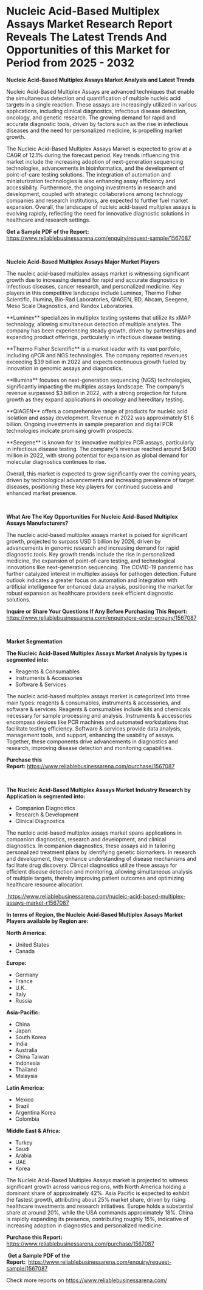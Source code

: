 <p><h1>Nucleic Acid-Based Multiplex Assays Market Research Report Reveals The Latest Trends And Opportunities of this Market for Period from 2025 - 2032</h1></p><p><strong>Nucleic Acid-Based Multiplex Assays Market Analysis and Latest Trends</strong></p>
<p><p>Nucleic Acid-Based Multiplex Assays are advanced techniques that enable the simultaneous detection and quantification of multiple nucleic acid targets in a single reaction. These assays are increasingly utilized in various applications, including clinical diagnostics, infectious disease detection, oncology, and genetic research. The growing demand for rapid and accurate diagnostic tools, driven by factors such as the rise in infectious diseases and the need for personalized medicine, is propelling market growth.</p><p>The Nucleic Acid-Based Multiplex Assays Market is expected to grow at a CAGR of 12.1% during the forecast period. Key trends influencing this market include the increasing adoption of next-generation sequencing technologies, advancements in bioinformatics, and the development of point-of-care testing solutions. The integration of automation and miniaturization technologies is also enhancing assay efficiency and accessibility. Furthermore, the ongoing investments in research and development, coupled with strategic collaborations among technology companies and research institutions, are expected to further fuel market expansion. Overall, the landscape of nucleic acid-based multiplex assays is evolving rapidly, reflecting the need for innovative diagnostic solutions in healthcare and research settings.</p></p>
<p><strong>Get a Sample PDF of the Report:&nbsp;</strong> <a href="https://www.reliablebusinessarena.com/enquiry/request-sample/1567087?utm_campaign=2637&utm_medium=2&utm_source=Github&utm_content=ia&utm_term=22032025&utm_id=nucleic-acid-based-multiplex-assays">https://www.reliablebusinessarena.com/enquiry/request-sample/1567087</a></p>
<p>&nbsp;</p>
<p><strong>Nucleic Acid-Based Multiplex Assays Major Market Players</strong></p>
<p><p>The nucleic acid-based multiplex assays market is witnessing significant growth due to increasing demand for rapid and accurate diagnostics in infectious diseases, cancer research, and personalized medicine. Key players in this competitive landscape include Luminex, Thermo Fisher Scientific, Illumina, Bio-Rad Laboratories, QIAGEN, BD, Abcam, Seegene, Meso Scale Diagnostics, and Randox Laboratories.</p><p>**Luminex** specializes in multiplex testing systems that utilize its xMAP technology, allowing simultaneous detection of multiple analytes. The company has been experiencing steady growth, driven by partnerships and expanding product offerings, particularly in infectious disease testing. </p><p>**Thermo Fisher Scientific** is a market leader with its vast portfolio, including qPCR and NGS technologies. The company reported revenues exceeding $39 billion in 2022 and expects continuous growth fueled by innovation in genomic assays and diagnostics.</p><p>**Illumina** focuses on next-generation sequencing (NGS) technologies, significantly impacting the multiplex assays landscape. The company’s revenue surpassed $3 billion in 2022, with a strong projection for future growth as they expand applications in oncology and hereditary testing.</p><p>**QIAGEN** offers a comprehensive range of products for nucleic acid isolation and assay development. Revenue in 2022 was approximately $1.6 billion. Ongoing investments in sample preparation and digital PCR technologies indicate promising growth prospects.</p><p>**Seegene** is known for its innovative multiplex PCR assays, particularly in infectious disease testing. The company's revenue reached around $400 million in 2022, with strong potential for expansion as global demand for molecular diagnostics continues to rise.</p><p>Overall, this market is expected to grow significantly over the coming years, driven by technological advancements and increasing prevalence of target diseases, positioning these key players for continued success and enhanced market presence.</p></p>
<p>&nbsp;</p>
<p><strong>What Are The Key Opportunities For Nucleic Acid-Based Multiplex Assays Manufacturers?</strong></p>
<p><p>The nucleic acid-based multiplex assays market is poised for significant growth, projected to surpass USD 5 billion by 2026, driven by advancements in genomic research and increasing demand for rapid diagnostic tools. Key growth trends include the rise in personalized medicine, the expansion of point-of-care testing, and technological innovations like next-generation sequencing. The COVID-19 pandemic has further catalyzed interest in multiplex assays for pathogen detection. Future outlook indicates a greater focus on automation and integration with artificial intelligence for enhanced data analysis, positioning the market for robust expansion as healthcare providers seek efficient diagnostic solutions.</p></p>
<p><strong>Inquire or Share Your Questions If Any Before Purchasing This Report:</strong> <a href="https://www.reliablebusinessarena.com/enquiry/pre-order-enquiry/1567087?utm_campaign=2637&utm_medium=2&utm_source=Github&utm_content=ia&utm_term=22032025&utm_id=nucleic-acid-based-multiplex-assays">https://www.reliablebusinessarena.com/enquiry/pre-order-enquiry/1567087</a></p>
<p>&nbsp;</p>
<p><strong>Market Segmentation</strong></p>
<p><strong>The Nucleic Acid-Based Multiplex Assays Market Analysis by types is segmented into:</strong></p>
<p><ul><li>Reagents & Consumables</li><li>Instruments & Accessories</li><li>Software & Services</li></ul></p>
<p><p>The nucleic acid-based multiplex assays market is categorized into three main types: reagents & consumables, instruments & accessories, and software & services. Reagents & consumables include kits and chemicals necessary for sample processing and analysis. Instruments & accessories encompass devices like PCR machines and automated workstations that facilitate testing efficiency. Software & services provide data analysis, management tools, and support, enhancing the usability of assays. Together, these components drive advancements in diagnostics and research, improving disease detection and monitoring capabilities.</p></p>
<p><strong>Purchase this Report:&nbsp;</strong><a href="https://www.reliablebusinessarena.com/purchase/1567087?utm_campaign=2637&utm_medium=2&utm_source=Github&utm_content=ia&utm_term=22032025&utm_id=nucleic-acid-based-multiplex-assays">https://www.reliablebusinessarena.com/purchase/1567087</a></p>
<p>&nbsp;</p>
<p><strong>The Nucleic Acid-Based Multiplex Assays Market Industry Research by Application is segmented into:</strong></p>
<p><ul><li>Companion Diagnostics</li><li>Research & Development</li><li>Clinical Diagnostics</li></ul></p>
<p><p>The nucleic acid-based multiplex assays market spans applications in companion diagnostics, research and development, and clinical diagnostics. In companion diagnostics, these assays aid in tailoring personalized treatment plans by identifying genetic biomarkers. In research and development, they enhance understanding of disease mechanisms and facilitate drug discovery. Clinical diagnostics utilize these assays for efficient disease detection and monitoring, allowing simultaneous analysis of multiple targets, thereby improving patient outcomes and optimizing healthcare resource allocation.</p></p>
<p><a href="https://www.reliablebusinessarena.com/nucleic-acid-based-multiplex-assays-market-r1567087?utm_campaign=2637&utm_medium=2&utm_source=Github&utm_content=ia&utm_term=22032025&utm_id=nucleic-acid-based-multiplex-assays">&nbsp;https://www.reliablebusinessarena.com/nucleic-acid-based-multiplex-assays-market-r1567087</a></p>
<p><strong>In terms of Region, the Nucleic Acid-Based Multiplex Assays Market Players available by Region are:</strong></p>
<p>
    <p> <strong> North America: </strong>
        <ul>
            <li>United States</li>
            <li>Canada</li>
        </ul>
        </p> 
    <p> <strong> Europe: </strong>
        <ul>
            <li>Germany</li>
            <li>France</li>
            <li>U.K.</li>
            <li>Italy</li>
            <li>Russia</li>
        </ul>
        </p> 
    <p> <strong> Asia-Pacific: </strong>
        <ul>
            <li>China</li>
            <li>Japan</li>
            <li>South Korea</li>
            <li>India</li>
            <li>Australia</li>
            <li>China Taiwan</li>
            <li>Indonesia</li>
            <li>Thailand</li>
            <li>Malaysia</li>
        </ul>
        </p> 
    <p> <strong> Latin America: </strong>
        <ul>
            <li>Mexico</li>
            <li>Brazil</li>
            <li>Argentina Korea</li>
            <li>Colombia</li>
        </ul>
        </p> 
    <p> <strong> Middle East & Africa: </strong>
        <ul>
            <li>Turkey</li>
            <li>Saudi</li>
            <li>Arabia</li>
            <li>UAE</li>
            <li>Korea</li>
        </ul>
    </p>
    </p>
<p><p>The Nucleic Acid-Based Multiplex Assays market is projected to witness significant growth across various regions, with North America holding a dominant share of approximately 42%. Asia Pacific is expected to exhibit the fastest growth, attributing about 25% market share, driven by rising healthcare investments and research initiatives. Europe holds a substantial share at around 20%, while the USA commands approximately 18%. China is rapidly expanding its presence, contributing roughly 15%, indicative of increasing adoption in diagnostics and personalized medicine.</p></p>
<p><strong>Purchase this Report: </strong><a href="https://www.reliablebusinessarena.com/purchase/1567087?utm_campaign=2637&utm_medium=2&utm_source=Github&utm_content=ia&utm_term=22032025&utm_id=nucleic-acid-based-multiplex-assays">https://www.reliablebusinessarena.com/purchase/1567087</a></p>
<p>&nbsp;<strong>Get a Sample PDF of the Report:&nbsp;&nbsp;</strong><a href="https://www.reliablebusinessarena.com/enquiry/request-sample/1567087?utm_campaign=2637&utm_medium=2&utm_source=Github&utm_content=ia&utm_term=22032025&utm_id=nucleic-acid-based-multiplex-assays">https://www.reliablebusinessarena.com/enquiry/request-sample/1567087</a></p>
<p><strong></strong></p>
<p>Check more reports on <a href="https://www.reliablebusinessarena.com/?utm_campaign=2637&utm_medium=2&utm_source=Github&utm_content=ia&utm_term=22032025&utm_id=nucleic-acid-based-multiplex-assays">https://www.reliablebusinessarena.com/</a></p>